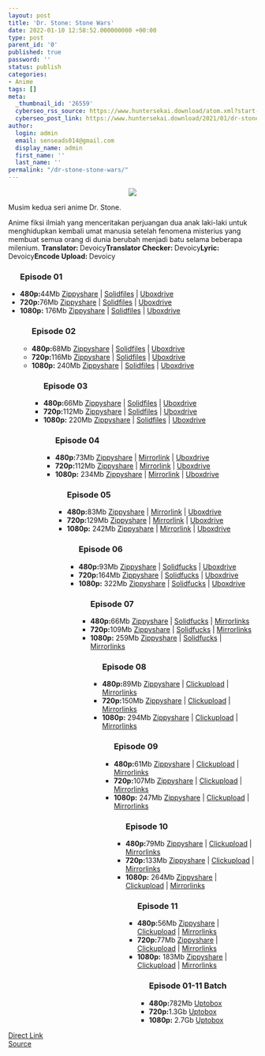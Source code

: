 ```yaml
---
layout: post
title: 'Dr. Stone: Stone Wars'
date: 2022-01-10 12:58:52.000000000 +00:00
type: post
parent_id: '0'
published: true
password: ''
status: publish
categories:
- Anime
tags: []
meta:
  _thumbnail_id: '26559'
  cyberseo_rss_source: https://www.huntersekai.download/atom.xml?start-index=1
  cyberseo_post_link: https://www.huntersekai.download/2021/01/dr-stone-stone-wars.html
author:
  login: admin
  email: senseads014@gmail.com
  display_name: admin
  first_name: ''
  last_name: ''
permalink: "/dr-stone-stone-wars/"
---
```

<p> <a class="popup" data-target="40852"></a>
<div dir="ltr" style="text-align: left;" trbidi="on">
<div class="separator" style="clear: both; text-align: center;"><a href="https://1.bp.blogspot.com/-4vYPEWXH5gk/YADrDcCRuaI/AAAAAAAACUs/6ZNX6B5CWisqxSOwBsdhqmw4LjatP7ehgCLcBGAsYHQ/s2048/drstone2.jpg" style="margin-left: 1em; margin-right: 1em;"><img border="0" data-original-height="318" data-original-width="225" src="{{ site.baseurl }}/assets/2022/01/drstone2.jpg" /></a></div>
<p>Musim kedua seri anime Dr. Stone.</p>
<p>Anime fiksi ilmiah yang menceritakan perjuangan dua anak laki-laki untuk menghidupkan kembali umat manusia setelah fenomena misterius yang membuat semua orang di dunia berubah menjadi batu selama beberapa milenium.<a name="more"></a>
<pekerja><b>Translator: </b><span>Devoicy</span><b>Translator Checker: </b><span>Devoicy</span><b>Lyric: </b><span>Devoicy</span><b>Encode Upload: </b><span>Devoicy</span></pekerja>
<div class="dl">
<ul />
<h3>Episode 01</h3>
<li><b>480p:</b><span id="size">44Mb</span> <a href="https://apk.miuiku.com/wbvT1nj" target="_blank" rel="noopener">Zippyshare</a> | <a href="https://apk.miuiku.com/0HwGOc6AwY" target="_blank" rel="noopener">Solidfiles</a> |&nbsp;<a href="https://www.shrinkads.com/Rt3a" target="_blank" rel="noopener">Uboxdrive</a></li>
<li><b>720p:</b><span id="size">76Mb</span> <a href="https://apk.miuiku.com/lIbTjDKHwB" target="_blank" rel="noopener">Zippyshare</a> | <a href="https://apk.miuiku.com/BmXXmcyH" target="_blank" rel="noopener">Solidfiles</a> |&nbsp;<a href="https://www.shrinkads.com/GoxaJS7" target="_blank" rel="noopener">Uboxdrive</a></li>
<li><b>1080p:</b> <span id="size">176Mb</span> <a href="https://apk.miuiku.com/LVQ1" target="_blank" rel="noopener">Zippyshare</a> | <a href="https://apk.miuiku.com/x6iPGIMQe" target="_blank" rel="noopener">Solidfiles</a> |&nbsp;<a href="https://www.shrinkads.com/jepTnXN" target="_blank" rel="noopener">Uboxdrive</a></li>
<ul />
<h3>Episode 02</h3>
<li><b>480p:</b><span id="size">68Mb</span> <a href="https://apk.miuiku.com/DTDJ5m9YL" target="_blank" rel="noopener">Zippyshare</a> | <a href="https://apk.miuiku.com/mZbd" target="_blank" rel="noopener">Solidfiles</a> |&nbsp;<a href="https://www.shrinkads.com/On70R" target="_blank" rel="noopener">Uboxdrive</a></li>
<li><b>720p:</b><span id="size">116Mb</span> <a href="https://apk.miuiku.com/G5l6" target="_blank" rel="noopener">Zippyshare</a> | <a href="https://apk.miuiku.com/2OuF03SJAr" target="_blank" rel="noopener">Solidfiles</a> |&nbsp;<a href="https://www.shrinkads.com/MpLhM0" target="_blank" rel="noopener">Uboxdrive</a></li>
<li><b>1080p:</b> <span id="size">240Mb</span> <a href="https://apk.miuiku.com/y7UVe" target="_blank" rel="noopener">Zippyshare</a> | <a href="https://apk.miuiku.com/O5ppS7IXh" target="_blank" rel="noopener">Solidfiles</a> |&nbsp;<a href="https://www.shrinkads.com/sVXE" target="_blank" rel="noopener">Uboxdrive</a></li>
<ul />
<h3>Episode 03</h3>
<li><b>480p:</b><span id="size">66Mb</span> <a href="https://www.shrinkads.com/IYjTrh" target="_blank" rel="noopener">Zippyshare</a> | <a href="https://www.shrinkads.com/TJEND" target="_blank" rel="noopener">Solidfiles</a> |&nbsp;<a href="https://www.shrinkads.com/I5MwDA" target="_blank" rel="noopener">Uboxdrive</a></li>
<li><b>720p:</b><span id="size">112Mb</span> <a href="https://www.shrinkads.com/CdL54rYH" target="_blank" rel="noopener">Zippyshare</a> | <a href="https://www.shrinkads.com/3mfxL296" target="_blank" rel="noopener">Solidfiles</a> |&nbsp;<a href="https://www.shrinkads.com/aolgo6" target="_blank" rel="noopener">Uboxdrive</a></li>
<li><b>1080p:</b> <span id="size">220Mb</span> <a href="https://www.shrinkads.com/5u7j" target="_blank" rel="noopener">Zippyshare</a> | <a href="https://www.shrinkads.com/lti2vE" target="_blank" rel="noopener">Solidfiles</a> |&nbsp;<a href="https://www.shrinkads.com/lPK037o" target="_blank" rel="noopener">Uboxdrive</a></li>
<ul />
<h3>Episode 04</h3>
<li><b>480p:</b><span id="size">73Mb</span> <a href="https://www.shrinkads.com/dIk64t4o" target="_blank" rel="noopener">Zippyshare</a> | <a href="https://www.shrinkads.com/2zLl" target="_blank" rel="noopener">Mirrorlink</a> | <a href="https://www.shrinkads.com/V1JoE8i" target="_blank" rel="noopener">Uboxdrive</a></li>
<li><b>720p:</b><span id="size">112Mb</span> <a href="https://www.shrinkads.com/JmHIyQy" target="_blank" rel="noopener">Zippyshare</a> | <a href="https://www.shrinkads.com/1xH6VO8" target="_blank" rel="noopener">Mirrorlink</a> | <a href="https://www.shrinkads.com/X5Id" target="_blank" rel="noopener">Uboxdrive</a></li>
<li><b>1080p:</b> <span id="size">234Mb</span> <a href="https://apk.sekilastekno.com/n3Gf" target="_blank" rel="noopener">Zippyshare</a> | <a href="https://apk.sekilastekno.com/b1BMwUhL" target="_blank" rel="noopener">Mirrorlink</a> | <a href="https://apk.sekilastekno.com/5cHoU" target="_blank" rel="noopener">Uboxdrive</a></li>
<ul />
<h3>Episode 05</h3>
<li><b>480p:</b><span id="size">83Mb</span> <a href="https://www.shrinkads.com/wio1AY" target="_blank" rel="noopener">Zippyshare</a> | <a href="https://www.shrinkads.com/05MFjL" target="_blank" rel="noopener">Mirrorlink</a> | <a href="https://www.shrinkads.com/bSDRpM" target="_blank" rel="noopener">Uboxdrive</a></li>
<li><b>720p:</b><span id="size">129Mb</span> <a href="https://www.shrinkads.com/nn9j" target="_blank" rel="noopener">Zippyshare</a> | <a href="https://www.shrinkads.com/eBZlm8" target="_blank" rel="noopener">Mirrorlink</a> | <a href="https://www.shrinkads.com/8D2vQgO" target="_blank" rel="noopener">Uboxdrive</a></li>
<li><b>1080p:</b> <span id="size">242Mb</span> <a href="https://www.shrinkads.com/YNcYDTFt" target="_blank" rel="noopener">Zippyshare</a> | <a href="https://www.shrinkads.com/Tb0c" target="_blank" rel="noopener">Mirrorlink</a> | <a href="https://www.shrinkads.com/SOoWC" target="_blank" rel="noopener">Uboxdrive</a></li>
<ul />
<h3>Episode 06</h3>
<li><b>480p:</b><span id="size">93Mb</span> <a href="https://www.shrinkads.com/st?api=151fae2e8a94c4aa8f471b93f8f17e6696dc3383&url=https://www75.zippyshare.com/v/syM6pEwa/file.html" target="" rel="noopener">Zippyshare</a> | <a href="https://www.shrinkads.com/st?api=151fae2e8a94c4aa8f471b93f8f17e6696dc3383&url=https://www.solidfiles.com/v/WGWzrQ6gBkk5y" target="" rel="noopener">Solidfucks</a> | <a href="https://www.shrinkads.com/st?api=151fae2e8a94c4aa8f471b93f8f17e6696dc3383&url=https://uptobox.com/s1148501luaq" target="" rel="noopener">Uboxdrive</a></li>
<li><b>720p:</b><span id="size">164Mb</span> <a href="https://www.shrinkads.com/st?api=151fae2e8a94c4aa8f471b93f8f17e6696dc3383&url=https://www75.zippyshare.com/v/Pqj7hDSX/file.html" target="" rel="noopener">Zippyshare</a> | <a href="https://www.shrinkads.com/st?api=151fae2e8a94c4aa8f471b93f8f17e6696dc3383&url=https://www.solidfiles.com/v/K3PXGz7pqd2Lz" target="" rel="noopener">Solidfucks</a> | <a href="https://www.shrinkads.com/st?api=151fae2e8a94c4aa8f471b93f8f17e6696dc3383&url=https://uptobox.com/zcd53t2ev7j6" target="" rel="noopener">Uboxdrive</a></li>
<li><b>1080p:</b> <span id="size">322Mb</span> <a href="https://www.shrinkads.com/st?api=151fae2e8a94c4aa8f471b93f8f17e6696dc3383&url=https://www114.zippyshare.com/v/RMNq9Rgk/file.html" target="" rel="noopener">Zippyshare</a> | <a href="https://www.shrinkads.com/st?api=151fae2e8a94c4aa8f471b93f8f17e6696dc3383&url=https://www.solidfiles.com/v/88jXDL7wLBmDk" target="" rel="noopener">Solidfucks</a> | <a href="https://www.shrinkads.com/st?api=151fae2e8a94c4aa8f471b93f8f17e6696dc3383&url=https://uptobox.com/ezikpxd53inp" target="" rel="noopener">Uboxdrive</a></li>
<ul />
<h3>Episode 07</h3>
<li><b>480p:</b><span id="size">66Mb</span> <a href="https://www.shrinkads.com/st?api=151fae2e8a94c4aa8f471b93f8f17e6696dc3383&url=https://www100.zippyshare.com/v/0zhJHLnc/file.html" target="" rel="noopener">Zippyshare</a> | <a href="https://www.shrinkads.com/st?api=151fae2e8a94c4aa8f471b93f8f17e6696dc3383&url=https://www.solidfiles.com/v/r5vXZ7yrmnKay" target="" rel="noopener">Solidfucks</a> | <a href="https://www.shrinkads.com/st?api=151fae2e8a94c4aa8f471b93f8f17e6696dc3383&url=https://mir.cr/DWVXW6YG" target="" rel="noopener">Mirrorlinks</a></li>
<li><b>720p:</b><span id="size">109Mb</span> <a href="https://www.shrinkads.com/st?api=151fae2e8a94c4aa8f471b93f8f17e6696dc3383&url=https://www100.zippyshare.com/v/bhGvIzny/file.html" target="" rel="noopener">Zippyshare</a> | <a href="https://www.shrinkads.com/st?api=151fae2e8a94c4aa8f471b93f8f17e6696dc3383&url=https://www.solidfiles.com/v/V7rnvMMZW4qGV" target="" rel="noopener">Solidfucks</a> | <a href="https://www.shrinkads.com/st?api=151fae2e8a94c4aa8f471b93f8f17e6696dc3383&url=https://mir.cr/7SRTPGRU" target="" rel="noopener">Mirrorlinks</a></li>
<li><b>1080p:</b> <span id="size">259Mb</span> <a href="https://www.shrinkads.com/st?api=151fae2e8a94c4aa8f471b93f8f17e6696dc3383&url=https://www100.zippyshare.com/v/oyCPRETr/file.html" target="" rel="noopener">Zippyshare</a> | <a href="https://www.shrinkads.com/st?api=151fae2e8a94c4aa8f471b93f8f17e6696dc3383&url=https://www.solidfiles.com/v/e6VAnGgA7472w" target="" rel="noopener">Solidfucks</a> | <a href="https://www.shrinkads.com/st?api=151fae2e8a94c4aa8f471b93f8f17e6696dc3383&url=https://mir.cr/1CNV2IJP" target="" rel="noopener">Mirrorlinks</a></li>
<ul />
<h3>Episode 08</h3>
<li><b>480p:</b><span id="size">89Mb</span> <a href="https://www.shrinkads.com/st?api=151fae2e8a94c4aa8f471b93f8f17e6696dc3383&url=https://www13.zippyshare.com/v/0Y3YN18G/file.html" target="" rel="noopener">Zippyshare</a> | <a href="https://www.shrinkads.com/st?api=151fae2e8a94c4aa8f471b93f8f17e6696dc3383&url=https://clicknupload.co/c625xc84scg4" target="" rel="noopener">Clickupload</a> | <a href="https://www.shrinkads.com/st?api=151fae2e8a94c4aa8f471b93f8f17e6696dc3383&url=https://mir.cr/8SCQTXLF" target="" rel="noopener">Mirrorlinks</a></li>
<li><b>720p:</b><span id="size">150Mb</span> <a href="https://www.shrinkads.com/st?api=151fae2e8a94c4aa8f471b93f8f17e6696dc3383&url=https://www13.zippyshare.com/v/KvEoclme/file.html" target="" rel="noopener">Zippyshare</a> | <a href="https://www.shrinkads.com/st?api=151fae2e8a94c4aa8f471b93f8f17e6696dc3383&url=https://clicknupload.co/dbqoekqx3x6k" target="" rel="noopener">Clickupload</a> | <a href="https://www.shrinkads.com/st?api=151fae2e8a94c4aa8f471b93f8f17e6696dc3383&url=https://mir.cr/VX5OARMD" target="" rel="noopener">Mirrorlinks</a></li>
<li><b>1080p:</b> <span id="size">294Mb</span> <a href="https://www.shrinkads.com/st?api=151fae2e8a94c4aa8f471b93f8f17e6696dc3383&url=https://www13.zippyshare.com/v/MiPDuazo/file.html" target="" rel="noopener">Zippyshare</a> | <a href="https://www.shrinkads.com/st?api=151fae2e8a94c4aa8f471b93f8f17e6696dc3383&url=https://clicknupload.co/einbwyrk2n2v" target="" rel="noopener">Clickupload</a> | <a href="https://www.shrinkads.com/st?api=151fae2e8a94c4aa8f471b93f8f17e6696dc3383&url=https://mir.cr/1FKOIQNR" target="" rel="noopener">Mirrorlinks</a></li>
<ul />
<h3>Episode 09</h3>
<li><b>480p:</b><span id="size">61Mb</span> <a href="https://www.shrinkads.com/st?api=151fae2e8a94c4aa8f471b93f8f17e6696dc3383&url=https://www40.zippyshare.com/v/yKQ6sDhH/file.html" target="" rel="noopener">Zippyshare</a> | <a href="https://www.shrinkads.com/st?api=151fae2e8a94c4aa8f471b93f8f17e6696dc3383&url=https://clicknupload.co/2ad3a3nsm81u" target="" rel="noopener">Clickupload</a> | <a href="https://www.shrinkads.com/st?api=151fae2e8a94c4aa8f471b93f8f17e6696dc3383&url=https://mir.cr/TI4LBBET" target="" rel="noopener">Mirrorlinks</a></li>
<li><b>720p:</b><span id="size">107Mb</span> <a href="https://www.shrinkads.com/st?api=151fae2e8a94c4aa8f471b93f8f17e6696dc3383&url=https://www40.zippyshare.com/v/bwdOsVV3/file.html" target="" rel="noopener">Zippyshare</a> | <a href="https://www.shrinkads.com/st?api=151fae2e8a94c4aa8f471b93f8f17e6696dc3383&url=https://clicknupload.co/z8h7zzmphoju" target="" rel="noopener">Clickupload</a> | <a href="https://www.shrinkads.com/st?api=151fae2e8a94c4aa8f471b93f8f17e6696dc3383&url=https://mir.cr/13IQE7JC" target="" rel="noopener">Mirrorlinks</a></li>
<li><b>1080p:</b> <span id="size">247Mb</span> <a href="https://www.shrinkads.com/st?api=151fae2e8a94c4aa8f471b93f8f17e6696dc3383&url=https://www40.zippyshare.com/v/CctLlQjS/file.html" target="" rel="noopener">Zippyshare</a> | <a href="https://www.shrinkads.com/st?api=151fae2e8a94c4aa8f471b93f8f17e6696dc3383&url=https://clicknupload.co/fdzs024ynwcn" target="" rel="noopener">Clickupload</a> | <a href="https://www.shrinkads.com/st?api=151fae2e8a94c4aa8f471b93f8f17e6696dc3383&url=https://mir.cr/A4BRZLSL" target="" rel="noopener">Mirrorlinks</a></li>
<ul />
<h3>Episode 10</h3>
<li><b>480p:</b><span id="size">79Mb</span> <a href="https://www.shrinkads.com/st?api=151fae2e8a94c4aa8f471b93f8f17e6696dc3383&url=https://www3.zippyshare.com/v/HWVDewZQ/file.html" target="" rel="noopener">Zippyshare</a> | <a href="https://www.shrinkads.com/st?api=151fae2e8a94c4aa8f471b93f8f17e6696dc3383&url=https://clicknupload.co/p7s5z9ierzjg" target="" rel="noopener">Clickupload</a> | <a href="https://www.shrinkads.com/st?api=151fae2e8a94c4aa8f471b93f8f17e6696dc3383&url=https://mir.cr/18MHLVLZ" target="" rel="noopener">Mirrorlinks</a></li>
<li><b>720p:</b><span id="size">133Mb</span> <a href="https://www.shrinkads.com/st?api=151fae2e8a94c4aa8f471b93f8f17e6696dc3383&url=https://www3.zippyshare.com/v/Bi82CbC0/file.html" target="" rel="noopener">Zippyshare</a> | <a href="https://www.shrinkads.com/st?api=151fae2e8a94c4aa8f471b93f8f17e6696dc3383&url=https://clicknupload.co/se7x6cvjmdpx" target="" rel="noopener">Clickupload</a> | <a href="https://www.shrinkads.com/st?api=151fae2e8a94c4aa8f471b93f8f17e6696dc3383&url=https://mir.cr/KJIO2OCB" target="" rel="noopener">Mirrorlinks</a></li>
<li><b>1080p:</b> <span id="size">264Mb</span> <a href="https://www.shrinkads.com/st?api=151fae2e8a94c4aa8f471b93f8f17e6696dc3383&url=https://www2.zippyshare.com/v/J9IeTnS3/file.html" target="" rel="noopener">Zippyshare</a> | <a href="https://www.shrinkads.com/st?api=151fae2e8a94c4aa8f471b93f8f17e6696dc3383&url=https://clicknupload.co/qr6t27z8ogni" target="" rel="noopener">Clickupload</a> | <a href="https://www.shrinkads.com/st?api=151fae2e8a94c4aa8f471b93f8f17e6696dc3383&url=https://mir.cr/0PWOSKNV" target="" rel="noopener">Mirrorlinks</a></li>
<ul />
<h3>Episode 11</h3>
<li><b>480p:</b><span id="size">56Mb</span> <a href="https://www.shrinkads.com/st?api=151fae2e8a94c4aa8f471b93f8f17e6696dc3383&url=https://www85.zippyshare.com/v/6FsDHuJY/file.html" target="" rel="noopener">Zippyshare</a> | <a href="https://www.shrinkads.com/st?api=151fae2e8a94c4aa8f471b93f8f17e6696dc3383&url=https://clicknupload.co/j0snn1evq9dn" target="" rel="noopener">Clickupload</a> | <a href="https://www.shrinkads.com/st?api=151fae2e8a94c4aa8f471b93f8f17e6696dc3383&url=https://www.mirrored.to/files/P1XKMFTE/[HunterSekai]_Dokter_Watu_S2_11_id_[480p]_SD.mkv_links" target="" rel="noopener">Mirrorlinks</a></li>
<li><b>720p:</b><span id="size">77Mb</span> <a href="https://www.shrinkads.com/st?api=151fae2e8a94c4aa8f471b93f8f17e6696dc3383&url=https://www85.zippyshare.com/v/0dT0HBl6/file.html" target="" rel="noopener">Zippyshare</a> | <a href="https://www.shrinkads.com/st?api=151fae2e8a94c4aa8f471b93f8f17e6696dc3383&url=https://clicknupload.co/z5r61j0xrfyc" target="" rel="noopener">Clickupload</a> | <a href="https://www.shrinkads.com/st?api=151fae2e8a94c4aa8f471b93f8f17e6696dc3383&url=https://www.mirrored.to/files/0OF3HZSX/[HunterSekai]_Dokter_Watu_S2_11_id_[720p]_HD.mkv_links" target="" rel="noopener">Mirrorlinks</a></li>
<li><b>1080p:</b> <span id="size">183Mb</span> <a href="https://www.shrinkads.com/st?api=151fae2e8a94c4aa8f471b93f8f17e6696dc3383&url=https://www85.zippyshare.com/v/DJrek9W6/file.html" target="" rel="noopener">Zippyshare</a> | <a href="https://www.shrinkads.com/st?api=151fae2e8a94c4aa8f471b93f8f17e6696dc3383&url=https://clicknupload.co/y3frmrfjo6r0" target="" rel="noopener">Clickupload</a> | <a href="https://www.shrinkads.com/st?api=151fae2e8a94c4aa8f471b93f8f17e6696dc3383&url=https://www.mirrored.to/files/8ERDJL8U/[HunterSekai]_Dokter_Watu_S2_11_id_[1080p]_FHD.mkv_links" target="" rel="noopener">Mirrorlinks</a></li>
<ul />
<h3>Episode 01-11 Batch</h3>
<li><b>480p:</b><span id="size">782Mb</span> <a href="https://www.shrinkads.com/st?api=151fae2e8a94c4aa8f471b93f8f17e6696dc3383&url=https://bit.ly/3e80IbN" target="" rel="noopener">Uptobox</a></li>
<li><b>720p:</b><span id="size">1.3Gb</span> <a href="https://www.shrinkads.com/st?api=151fae2e8a94c4aa8f471b93f8f17e6696dc3383&url=https://bit.ly/3e80IbN" target="" rel="noopener">Uptobox</a></li>
<li><b>1080p:</b> <span id="size">2.7Gb</span> <a href="https://www.shrinkads.com/st?api=151fae2e8a94c4aa8f471b93f8f17e6696dc3383&url=https://bit.ly/3e80IbN" target="" rel="noopener">Uptobox</a></li>
</div>
</div>
<link rel="stylesheet" href="https://cdnjs.cloudflare.com/ajax/libs/font-awesome/4.7.0/css/font-awesome.min.css" />
<div class="divbtn"> <a href="https://handymansurrender.com/fihup8buzv?key=94550f7ce39444073321dde3b8782f97" class="btn"><i class="fa fa-download"></i> Direct Link</a> <br /><a href="https://www.huntersekai.download/2021/01/dr-stone-stone-wars.html">Source</a> </div>
